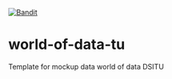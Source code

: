 [![Bandit](https://github.com/Thanaraklee/world-of-data-tu/actions/workflows/bandit.yml/badge.svg)](https://github.com/Thanaraklee/world-of-data-tu/actions/workflows/bandit.yml)
# world-of-data-tu
Template for mockup data world of data DSITU
